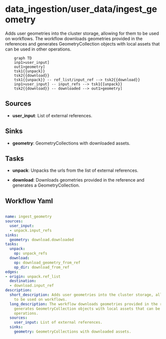 # data_ingestion/user_data/ingest_geometry

Adds user geometries into the cluster storage, allowing for them to be used on workflows. The workflow downloads geometries provided in the references and generates GeometryCollection objects with local assets that can be used in other operations.

```{mermaid}
    graph TD
    inp1>user_input]
    out1>geometry]
    tsk1{{unpack}}
    tsk2{{download}}
    tsk1{{unpack}} -- ref_list/input_ref --> tsk2{{download}}
    inp1>user_input] -- input_refs --> tsk1{{unpack}}
    tsk2{{download}} -- downloaded --> out1>geometry]
```

## Sources

- **user_input**: List of external references.

## Sinks

- **geometry**: GeometryCollections with downloaded assets.

## Tasks

- **unpack**: Unpacks the urls from the list of external references.

- **download**: Downloads geometries provided in the reference and generates a GeometryCollection.

## Workflow Yaml

```yaml

name: ingest_geometry
sources:
  user_input:
  - unpack.input_refs
sinks:
  geometry: download.downloaded
tasks:
  unpack:
    op: unpack_refs
  download:
    op: download_geometry_from_ref
    op_dir: download_from_ref
edges:
- origin: unpack.ref_list
  destination:
  - download.input_ref
description:
  short_description: Adds user geometries into the cluster storage, allowing for them
    to be used on workflows.
  long_description: The workflow downloads geometries provided in the references and
    generates GeometryCollection objects with local assets that can be used in other
    operations.
  sources:
    user_input: List of external references.
  sinks:
    geometry: GeometryCollections with downloaded assets.


```